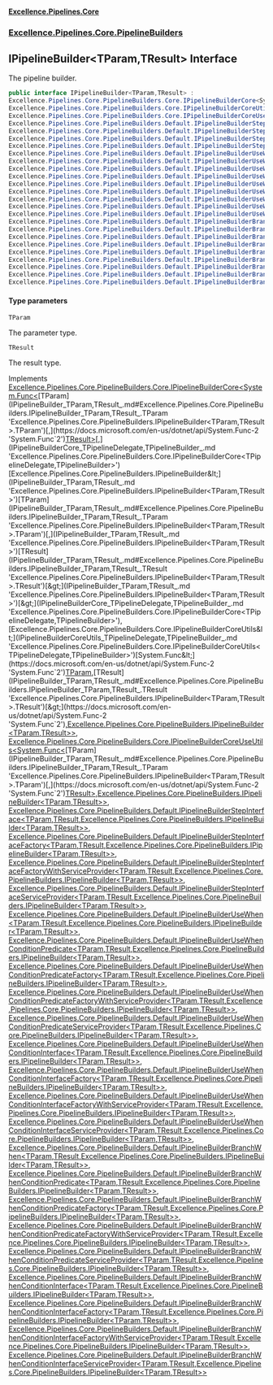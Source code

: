 #### [Excellence.Pipelines.Core](Excellence.Pipelines.md 'Excellence.Pipelines')
### [Excellence.Pipelines.Core.PipelineBuilders](Excellence.Pipelines.md#Excellence.Pipelines.Core.PipelineBuilders 'Excellence.Pipelines.Core.PipelineBuilders')

## IPipelineBuilder<TParam,TResult> Interface

The pipeline builder.

```csharp
public interface IPipelineBuilder<TParam,TResult> :
Excellence.Pipelines.Core.PipelineBuilders.Core.IPipelineBuilderCore<System.Func<TParam, TResult>, Excellence.Pipelines.Core.PipelineBuilders.IPipelineBuilder<TParam, TResult>>,
Excellence.Pipelines.Core.PipelineBuilders.Core.IPipelineBuilderCoreUtils<System.Func<TParam, TResult>, Excellence.Pipelines.Core.PipelineBuilders.IPipelineBuilder<TParam, TResult>>,
Excellence.Pipelines.Core.PipelineBuilders.Core.IPipelineBuilderCoreUseUtils<System.Func<TParam, TResult>, Excellence.Pipelines.Core.PipelineBuilders.IPipelineBuilder<TParam, TResult>>,
Excellence.Pipelines.Core.PipelineBuilders.Default.IPipelineBuilderStepInterface<TParam, TResult, Excellence.Pipelines.Core.PipelineBuilders.IPipelineBuilder<TParam, TResult>>,
Excellence.Pipelines.Core.PipelineBuilders.Default.IPipelineBuilderStepInterfaceFactory<TParam, TResult, Excellence.Pipelines.Core.PipelineBuilders.IPipelineBuilder<TParam, TResult>>,
Excellence.Pipelines.Core.PipelineBuilders.Default.IPipelineBuilderStepInterfaceFactoryWithServiceProvider<TParam, TResult, Excellence.Pipelines.Core.PipelineBuilders.IPipelineBuilder<TParam, TResult>>,
Excellence.Pipelines.Core.PipelineBuilders.Default.IPipelineBuilderStepInterfaceServiceProvider<TParam, TResult, Excellence.Pipelines.Core.PipelineBuilders.IPipelineBuilder<TParam, TResult>>,
Excellence.Pipelines.Core.PipelineBuilders.Default.IPipelineBuilderUseWhen<TParam, TResult, Excellence.Pipelines.Core.PipelineBuilders.IPipelineBuilder<TParam, TResult>>,
Excellence.Pipelines.Core.PipelineBuilders.Default.IPipelineBuilderUseWhenConditionPredicate<TParam, TResult, Excellence.Pipelines.Core.PipelineBuilders.IPipelineBuilder<TParam, TResult>>,
Excellence.Pipelines.Core.PipelineBuilders.Default.IPipelineBuilderUseWhenConditionPredicateFactory<TParam, TResult, Excellence.Pipelines.Core.PipelineBuilders.IPipelineBuilder<TParam, TResult>>,
Excellence.Pipelines.Core.PipelineBuilders.Default.IPipelineBuilderUseWhenConditionPredicateFactoryWithServiceProvider<TParam, TResult, Excellence.Pipelines.Core.PipelineBuilders.IPipelineBuilder<TParam, TResult>>,
Excellence.Pipelines.Core.PipelineBuilders.Default.IPipelineBuilderUseWhenConditionPredicateServiceProvider<TParam, TResult, Excellence.Pipelines.Core.PipelineBuilders.IPipelineBuilder<TParam, TResult>>,
Excellence.Pipelines.Core.PipelineBuilders.Default.IPipelineBuilderUseWhenConditionInterface<TParam, TResult, Excellence.Pipelines.Core.PipelineBuilders.IPipelineBuilder<TParam, TResult>>,
Excellence.Pipelines.Core.PipelineBuilders.Default.IPipelineBuilderUseWhenConditionInterfaceFactory<TParam, TResult, Excellence.Pipelines.Core.PipelineBuilders.IPipelineBuilder<TParam, TResult>>,
Excellence.Pipelines.Core.PipelineBuilders.Default.IPipelineBuilderUseWhenConditionInterfaceFactoryWithServiceProvider<TParam, TResult, Excellence.Pipelines.Core.PipelineBuilders.IPipelineBuilder<TParam, TResult>>,
Excellence.Pipelines.Core.PipelineBuilders.Default.IPipelineBuilderUseWhenConditionInterfaceServiceProvider<TParam, TResult, Excellence.Pipelines.Core.PipelineBuilders.IPipelineBuilder<TParam, TResult>>,
Excellence.Pipelines.Core.PipelineBuilders.Default.IPipelineBuilderBranchWhen<TParam, TResult, Excellence.Pipelines.Core.PipelineBuilders.IPipelineBuilder<TParam, TResult>>,
Excellence.Pipelines.Core.PipelineBuilders.Default.IPipelineBuilderBranchWhenConditionPredicate<TParam, TResult, Excellence.Pipelines.Core.PipelineBuilders.IPipelineBuilder<TParam, TResult>>,
Excellence.Pipelines.Core.PipelineBuilders.Default.IPipelineBuilderBranchWhenConditionPredicateFactory<TParam, TResult, Excellence.Pipelines.Core.PipelineBuilders.IPipelineBuilder<TParam, TResult>>,
Excellence.Pipelines.Core.PipelineBuilders.Default.IPipelineBuilderBranchWhenConditionPredicateFactoryWithServiceProvider<TParam, TResult, Excellence.Pipelines.Core.PipelineBuilders.IPipelineBuilder<TParam, TResult>>,
Excellence.Pipelines.Core.PipelineBuilders.Default.IPipelineBuilderBranchWhenConditionPredicateServiceProvider<TParam, TResult, Excellence.Pipelines.Core.PipelineBuilders.IPipelineBuilder<TParam, TResult>>,
Excellence.Pipelines.Core.PipelineBuilders.Default.IPipelineBuilderBranchWhenConditionInterface<TParam, TResult, Excellence.Pipelines.Core.PipelineBuilders.IPipelineBuilder<TParam, TResult>>,
Excellence.Pipelines.Core.PipelineBuilders.Default.IPipelineBuilderBranchWhenConditionInterfaceFactory<TParam, TResult, Excellence.Pipelines.Core.PipelineBuilders.IPipelineBuilder<TParam, TResult>>,
Excellence.Pipelines.Core.PipelineBuilders.Default.IPipelineBuilderBranchWhenConditionInterfaceFactoryWithServiceProvider<TParam, TResult, Excellence.Pipelines.Core.PipelineBuilders.IPipelineBuilder<TParam, TResult>>,
Excellence.Pipelines.Core.PipelineBuilders.Default.IPipelineBuilderBranchWhenConditionInterfaceServiceProvider<TParam, TResult, Excellence.Pipelines.Core.PipelineBuilders.IPipelineBuilder<TParam, TResult>>
```
#### Type parameters

<a name='Excellence.Pipelines.Core.PipelineBuilders.IPipelineBuilder_TParam,TResult_.TParam'></a>

`TParam`

The parameter type.

<a name='Excellence.Pipelines.Core.PipelineBuilders.IPipelineBuilder_TParam,TResult_.TResult'></a>

`TResult`

The result type.

Implements [Excellence.Pipelines.Core.PipelineBuilders.Core.IPipelineBuilderCore&lt;](IPipelineBuilderCore_TPipelineDelegate,TPipelineBuilder_.md 'Excellence.Pipelines.Core.PipelineBuilders.Core.IPipelineBuilderCore<TPipelineDelegate,TPipelineBuilder>')[System.Func&lt;](https://docs.microsoft.com/en-us/dotnet/api/System.Func-2 'System.Func`2')[TParam](IPipelineBuilder_TParam,TResult_.md#Excellence.Pipelines.Core.PipelineBuilders.IPipelineBuilder_TParam,TResult_.TParam 'Excellence.Pipelines.Core.PipelineBuilders.IPipelineBuilder<TParam,TResult>.TParam')[,](https://docs.microsoft.com/en-us/dotnet/api/System.Func-2 'System.Func`2')[TResult](IPipelineBuilder_TParam,TResult_.md#Excellence.Pipelines.Core.PipelineBuilders.IPipelineBuilder_TParam,TResult_.TResult 'Excellence.Pipelines.Core.PipelineBuilders.IPipelineBuilder<TParam,TResult>.TResult')[&gt;](https://docs.microsoft.com/en-us/dotnet/api/System.Func-2 'System.Func`2')[,](IPipelineBuilderCore_TPipelineDelegate,TPipelineBuilder_.md 'Excellence.Pipelines.Core.PipelineBuilders.Core.IPipelineBuilderCore<TPipelineDelegate,TPipelineBuilder>')[Excellence.Pipelines.Core.PipelineBuilders.IPipelineBuilder&lt;](IPipelineBuilder_TParam,TResult_.md 'Excellence.Pipelines.Core.PipelineBuilders.IPipelineBuilder<TParam,TResult>')[TParam](IPipelineBuilder_TParam,TResult_.md#Excellence.Pipelines.Core.PipelineBuilders.IPipelineBuilder_TParam,TResult_.TParam 'Excellence.Pipelines.Core.PipelineBuilders.IPipelineBuilder<TParam,TResult>.TParam')[,](IPipelineBuilder_TParam,TResult_.md 'Excellence.Pipelines.Core.PipelineBuilders.IPipelineBuilder<TParam,TResult>')[TResult](IPipelineBuilder_TParam,TResult_.md#Excellence.Pipelines.Core.PipelineBuilders.IPipelineBuilder_TParam,TResult_.TResult 'Excellence.Pipelines.Core.PipelineBuilders.IPipelineBuilder<TParam,TResult>.TResult')[&gt;](IPipelineBuilder_TParam,TResult_.md 'Excellence.Pipelines.Core.PipelineBuilders.IPipelineBuilder<TParam,TResult>')[&gt;](IPipelineBuilderCore_TPipelineDelegate,TPipelineBuilder_.md 'Excellence.Pipelines.Core.PipelineBuilders.Core.IPipelineBuilderCore<TPipelineDelegate,TPipelineBuilder>'), [Excellence.Pipelines.Core.PipelineBuilders.Core.IPipelineBuilderCoreUtils&lt;](IPipelineBuilderCoreUtils_TPipelineDelegate,TPipelineBuilder_.md 'Excellence.Pipelines.Core.PipelineBuilders.Core.IPipelineBuilderCoreUtils<TPipelineDelegate,TPipelineBuilder>')[System.Func&lt;](https://docs.microsoft.com/en-us/dotnet/api/System.Func-2 'System.Func`2')[TParam](IPipelineBuilder_TParam,TResult_.md#Excellence.Pipelines.Core.PipelineBuilders.IPipelineBuilder_TParam,TResult_.TParam 'Excellence.Pipelines.Core.PipelineBuilders.IPipelineBuilder<TParam,TResult>.TParam')[,](https://docs.microsoft.com/en-us/dotnet/api/System.Func-2 'System.Func`2')[TResult](IPipelineBuilder_TParam,TResult_.md#Excellence.Pipelines.Core.PipelineBuilders.IPipelineBuilder_TParam,TResult_.TResult 'Excellence.Pipelines.Core.PipelineBuilders.IPipelineBuilder<TParam,TResult>.TResult')[&gt;](https://docs.microsoft.com/en-us/dotnet/api/System.Func-2 'System.Func`2')[,](IPipelineBuilderCoreUtils_TPipelineDelegate,TPipelineBuilder_.md 'Excellence.Pipelines.Core.PipelineBuilders.Core.IPipelineBuilderCoreUtils<TPipelineDelegate,TPipelineBuilder>')[Excellence.Pipelines.Core.PipelineBuilders.IPipelineBuilder&lt;](IPipelineBuilder_TParam,TResult_.md 'Excellence.Pipelines.Core.PipelineBuilders.IPipelineBuilder<TParam,TResult>')[TParam](IPipelineBuilder_TParam,TResult_.md#Excellence.Pipelines.Core.PipelineBuilders.IPipelineBuilder_TParam,TResult_.TParam 'Excellence.Pipelines.Core.PipelineBuilders.IPipelineBuilder<TParam,TResult>.TParam')[,](IPipelineBuilder_TParam,TResult_.md 'Excellence.Pipelines.Core.PipelineBuilders.IPipelineBuilder<TParam,TResult>')[TResult](IPipelineBuilder_TParam,TResult_.md#Excellence.Pipelines.Core.PipelineBuilders.IPipelineBuilder_TParam,TResult_.TResult 'Excellence.Pipelines.Core.PipelineBuilders.IPipelineBuilder<TParam,TResult>.TResult')[&gt;](IPipelineBuilder_TParam,TResult_.md 'Excellence.Pipelines.Core.PipelineBuilders.IPipelineBuilder<TParam,TResult>')[&gt;](IPipelineBuilderCoreUtils_TPipelineDelegate,TPipelineBuilder_.md 'Excellence.Pipelines.Core.PipelineBuilders.Core.IPipelineBuilderCoreUtils<TPipelineDelegate,TPipelineBuilder>'), [Excellence.Pipelines.Core.PipelineBuilders.Core.IPipelineBuilderCoreUseUtils&lt;](IPipelineBuilderCoreUseUtils_TPipelineDelegate,TPipelineBuilder_.md 'Excellence.Pipelines.Core.PipelineBuilders.Core.IPipelineBuilderCoreUseUtils<TPipelineDelegate,TPipelineBuilder>')[System.Func&lt;](https://docs.microsoft.com/en-us/dotnet/api/System.Func-2 'System.Func`2')[TParam](IPipelineBuilder_TParam,TResult_.md#Excellence.Pipelines.Core.PipelineBuilders.IPipelineBuilder_TParam,TResult_.TParam 'Excellence.Pipelines.Core.PipelineBuilders.IPipelineBuilder<TParam,TResult>.TParam')[,](https://docs.microsoft.com/en-us/dotnet/api/System.Func-2 'System.Func`2')[TResult](IPipelineBuilder_TParam,TResult_.md#Excellence.Pipelines.Core.PipelineBuilders.IPipelineBuilder_TParam,TResult_.TResult 'Excellence.Pipelines.Core.PipelineBuilders.IPipelineBuilder<TParam,TResult>.TResult')[&gt;](https://docs.microsoft.com/en-us/dotnet/api/System.Func-2 'System.Func`2')[,](IPipelineBuilderCoreUseUtils_TPipelineDelegate,TPipelineBuilder_.md 'Excellence.Pipelines.Core.PipelineBuilders.Core.IPipelineBuilderCoreUseUtils<TPipelineDelegate,TPipelineBuilder>')[Excellence.Pipelines.Core.PipelineBuilders.IPipelineBuilder&lt;](IPipelineBuilder_TParam,TResult_.md 'Excellence.Pipelines.Core.PipelineBuilders.IPipelineBuilder<TParam,TResult>')[TParam](IPipelineBuilder_TParam,TResult_.md#Excellence.Pipelines.Core.PipelineBuilders.IPipelineBuilder_TParam,TResult_.TParam 'Excellence.Pipelines.Core.PipelineBuilders.IPipelineBuilder<TParam,TResult>.TParam')[,](IPipelineBuilder_TParam,TResult_.md 'Excellence.Pipelines.Core.PipelineBuilders.IPipelineBuilder<TParam,TResult>')[TResult](IPipelineBuilder_TParam,TResult_.md#Excellence.Pipelines.Core.PipelineBuilders.IPipelineBuilder_TParam,TResult_.TResult 'Excellence.Pipelines.Core.PipelineBuilders.IPipelineBuilder<TParam,TResult>.TResult')[&gt;](IPipelineBuilder_TParam,TResult_.md 'Excellence.Pipelines.Core.PipelineBuilders.IPipelineBuilder<TParam,TResult>')[&gt;](IPipelineBuilderCoreUseUtils_TPipelineDelegate,TPipelineBuilder_.md 'Excellence.Pipelines.Core.PipelineBuilders.Core.IPipelineBuilderCoreUseUtils<TPipelineDelegate,TPipelineBuilder>'), [Excellence.Pipelines.Core.PipelineBuilders.Default.IPipelineBuilderStepInterface&lt;](IPipelineBuilderStepInterface_TParam,TResult,TPipelineBuilder_.md 'Excellence.Pipelines.Core.PipelineBuilders.Default.IPipelineBuilderStepInterface<TParam,TResult,TPipelineBuilder>')[TParam](IPipelineBuilder_TParam,TResult_.md#Excellence.Pipelines.Core.PipelineBuilders.IPipelineBuilder_TParam,TResult_.TParam 'Excellence.Pipelines.Core.PipelineBuilders.IPipelineBuilder<TParam,TResult>.TParam')[,](IPipelineBuilderStepInterface_TParam,TResult,TPipelineBuilder_.md 'Excellence.Pipelines.Core.PipelineBuilders.Default.IPipelineBuilderStepInterface<TParam,TResult,TPipelineBuilder>')[TResult](IPipelineBuilder_TParam,TResult_.md#Excellence.Pipelines.Core.PipelineBuilders.IPipelineBuilder_TParam,TResult_.TResult 'Excellence.Pipelines.Core.PipelineBuilders.IPipelineBuilder<TParam,TResult>.TResult')[,](IPipelineBuilderStepInterface_TParam,TResult,TPipelineBuilder_.md 'Excellence.Pipelines.Core.PipelineBuilders.Default.IPipelineBuilderStepInterface<TParam,TResult,TPipelineBuilder>')[Excellence.Pipelines.Core.PipelineBuilders.IPipelineBuilder&lt;](IPipelineBuilder_TParam,TResult_.md 'Excellence.Pipelines.Core.PipelineBuilders.IPipelineBuilder<TParam,TResult>')[TParam](IPipelineBuilder_TParam,TResult_.md#Excellence.Pipelines.Core.PipelineBuilders.IPipelineBuilder_TParam,TResult_.TParam 'Excellence.Pipelines.Core.PipelineBuilders.IPipelineBuilder<TParam,TResult>.TParam')[,](IPipelineBuilder_TParam,TResult_.md 'Excellence.Pipelines.Core.PipelineBuilders.IPipelineBuilder<TParam,TResult>')[TResult](IPipelineBuilder_TParam,TResult_.md#Excellence.Pipelines.Core.PipelineBuilders.IPipelineBuilder_TParam,TResult_.TResult 'Excellence.Pipelines.Core.PipelineBuilders.IPipelineBuilder<TParam,TResult>.TResult')[&gt;](IPipelineBuilder_TParam,TResult_.md 'Excellence.Pipelines.Core.PipelineBuilders.IPipelineBuilder<TParam,TResult>')[&gt;](IPipelineBuilderStepInterface_TParam,TResult,TPipelineBuilder_.md 'Excellence.Pipelines.Core.PipelineBuilders.Default.IPipelineBuilderStepInterface<TParam,TResult,TPipelineBuilder>'), [Excellence.Pipelines.Core.PipelineBuilders.Default.IPipelineBuilderStepInterfaceFactory&lt;](IPipelineBuilderStepInterfaceFactory_TParam,TResult,TPipelineBuilder_.md 'Excellence.Pipelines.Core.PipelineBuilders.Default.IPipelineBuilderStepInterfaceFactory<TParam,TResult,TPipelineBuilder>')[TParam](IPipelineBuilder_TParam,TResult_.md#Excellence.Pipelines.Core.PipelineBuilders.IPipelineBuilder_TParam,TResult_.TParam 'Excellence.Pipelines.Core.PipelineBuilders.IPipelineBuilder<TParam,TResult>.TParam')[,](IPipelineBuilderStepInterfaceFactory_TParam,TResult,TPipelineBuilder_.md 'Excellence.Pipelines.Core.PipelineBuilders.Default.IPipelineBuilderStepInterfaceFactory<TParam,TResult,TPipelineBuilder>')[TResult](IPipelineBuilder_TParam,TResult_.md#Excellence.Pipelines.Core.PipelineBuilders.IPipelineBuilder_TParam,TResult_.TResult 'Excellence.Pipelines.Core.PipelineBuilders.IPipelineBuilder<TParam,TResult>.TResult')[,](IPipelineBuilderStepInterfaceFactory_TParam,TResult,TPipelineBuilder_.md 'Excellence.Pipelines.Core.PipelineBuilders.Default.IPipelineBuilderStepInterfaceFactory<TParam,TResult,TPipelineBuilder>')[Excellence.Pipelines.Core.PipelineBuilders.IPipelineBuilder&lt;](IPipelineBuilder_TParam,TResult_.md 'Excellence.Pipelines.Core.PipelineBuilders.IPipelineBuilder<TParam,TResult>')[TParam](IPipelineBuilder_TParam,TResult_.md#Excellence.Pipelines.Core.PipelineBuilders.IPipelineBuilder_TParam,TResult_.TParam 'Excellence.Pipelines.Core.PipelineBuilders.IPipelineBuilder<TParam,TResult>.TParam')[,](IPipelineBuilder_TParam,TResult_.md 'Excellence.Pipelines.Core.PipelineBuilders.IPipelineBuilder<TParam,TResult>')[TResult](IPipelineBuilder_TParam,TResult_.md#Excellence.Pipelines.Core.PipelineBuilders.IPipelineBuilder_TParam,TResult_.TResult 'Excellence.Pipelines.Core.PipelineBuilders.IPipelineBuilder<TParam,TResult>.TResult')[&gt;](IPipelineBuilder_TParam,TResult_.md 'Excellence.Pipelines.Core.PipelineBuilders.IPipelineBuilder<TParam,TResult>')[&gt;](IPipelineBuilderStepInterfaceFactory_TParam,TResult,TPipelineBuilder_.md 'Excellence.Pipelines.Core.PipelineBuilders.Default.IPipelineBuilderStepInterfaceFactory<TParam,TResult,TPipelineBuilder>'), [Excellence.Pipelines.Core.PipelineBuilders.Default.IPipelineBuilderStepInterfaceFactoryWithServiceProvider&lt;](IPipelineBuilderStepInterfaceFactoryWithServiceProvider_TParam,TResult,TPipelineBuilder_.md 'Excellence.Pipelines.Core.PipelineBuilders.Default.IPipelineBuilderStepInterfaceFactoryWithServiceProvider<TParam,TResult,TPipelineBuilder>')[TParam](IPipelineBuilder_TParam,TResult_.md#Excellence.Pipelines.Core.PipelineBuilders.IPipelineBuilder_TParam,TResult_.TParam 'Excellence.Pipelines.Core.PipelineBuilders.IPipelineBuilder<TParam,TResult>.TParam')[,](IPipelineBuilderStepInterfaceFactoryWithServiceProvider_TParam,TResult,TPipelineBuilder_.md 'Excellence.Pipelines.Core.PipelineBuilders.Default.IPipelineBuilderStepInterfaceFactoryWithServiceProvider<TParam,TResult,TPipelineBuilder>')[TResult](IPipelineBuilder_TParam,TResult_.md#Excellence.Pipelines.Core.PipelineBuilders.IPipelineBuilder_TParam,TResult_.TResult 'Excellence.Pipelines.Core.PipelineBuilders.IPipelineBuilder<TParam,TResult>.TResult')[,](IPipelineBuilderStepInterfaceFactoryWithServiceProvider_TParam,TResult,TPipelineBuilder_.md 'Excellence.Pipelines.Core.PipelineBuilders.Default.IPipelineBuilderStepInterfaceFactoryWithServiceProvider<TParam,TResult,TPipelineBuilder>')[Excellence.Pipelines.Core.PipelineBuilders.IPipelineBuilder&lt;](IPipelineBuilder_TParam,TResult_.md 'Excellence.Pipelines.Core.PipelineBuilders.IPipelineBuilder<TParam,TResult>')[TParam](IPipelineBuilder_TParam,TResult_.md#Excellence.Pipelines.Core.PipelineBuilders.IPipelineBuilder_TParam,TResult_.TParam 'Excellence.Pipelines.Core.PipelineBuilders.IPipelineBuilder<TParam,TResult>.TParam')[,](IPipelineBuilder_TParam,TResult_.md 'Excellence.Pipelines.Core.PipelineBuilders.IPipelineBuilder<TParam,TResult>')[TResult](IPipelineBuilder_TParam,TResult_.md#Excellence.Pipelines.Core.PipelineBuilders.IPipelineBuilder_TParam,TResult_.TResult 'Excellence.Pipelines.Core.PipelineBuilders.IPipelineBuilder<TParam,TResult>.TResult')[&gt;](IPipelineBuilder_TParam,TResult_.md 'Excellence.Pipelines.Core.PipelineBuilders.IPipelineBuilder<TParam,TResult>')[&gt;](IPipelineBuilderStepInterfaceFactoryWithServiceProvider_TParam,TResult,TPipelineBuilder_.md 'Excellence.Pipelines.Core.PipelineBuilders.Default.IPipelineBuilderStepInterfaceFactoryWithServiceProvider<TParam,TResult,TPipelineBuilder>'), [Excellence.Pipelines.Core.PipelineBuilders.Default.IPipelineBuilderStepInterfaceServiceProvider&lt;](IPipelineBuilderStepInterfaceServiceProvider_TParam,TResult,TPipelineBuilder_.md 'Excellence.Pipelines.Core.PipelineBuilders.Default.IPipelineBuilderStepInterfaceServiceProvider<TParam,TResult,TPipelineBuilder>')[TParam](IPipelineBuilder_TParam,TResult_.md#Excellence.Pipelines.Core.PipelineBuilders.IPipelineBuilder_TParam,TResult_.TParam 'Excellence.Pipelines.Core.PipelineBuilders.IPipelineBuilder<TParam,TResult>.TParam')[,](IPipelineBuilderStepInterfaceServiceProvider_TParam,TResult,TPipelineBuilder_.md 'Excellence.Pipelines.Core.PipelineBuilders.Default.IPipelineBuilderStepInterfaceServiceProvider<TParam,TResult,TPipelineBuilder>')[TResult](IPipelineBuilder_TParam,TResult_.md#Excellence.Pipelines.Core.PipelineBuilders.IPipelineBuilder_TParam,TResult_.TResult 'Excellence.Pipelines.Core.PipelineBuilders.IPipelineBuilder<TParam,TResult>.TResult')[,](IPipelineBuilderStepInterfaceServiceProvider_TParam,TResult,TPipelineBuilder_.md 'Excellence.Pipelines.Core.PipelineBuilders.Default.IPipelineBuilderStepInterfaceServiceProvider<TParam,TResult,TPipelineBuilder>')[Excellence.Pipelines.Core.PipelineBuilders.IPipelineBuilder&lt;](IPipelineBuilder_TParam,TResult_.md 'Excellence.Pipelines.Core.PipelineBuilders.IPipelineBuilder<TParam,TResult>')[TParam](IPipelineBuilder_TParam,TResult_.md#Excellence.Pipelines.Core.PipelineBuilders.IPipelineBuilder_TParam,TResult_.TParam 'Excellence.Pipelines.Core.PipelineBuilders.IPipelineBuilder<TParam,TResult>.TParam')[,](IPipelineBuilder_TParam,TResult_.md 'Excellence.Pipelines.Core.PipelineBuilders.IPipelineBuilder<TParam,TResult>')[TResult](IPipelineBuilder_TParam,TResult_.md#Excellence.Pipelines.Core.PipelineBuilders.IPipelineBuilder_TParam,TResult_.TResult 'Excellence.Pipelines.Core.PipelineBuilders.IPipelineBuilder<TParam,TResult>.TResult')[&gt;](IPipelineBuilder_TParam,TResult_.md 'Excellence.Pipelines.Core.PipelineBuilders.IPipelineBuilder<TParam,TResult>')[&gt;](IPipelineBuilderStepInterfaceServiceProvider_TParam,TResult,TPipelineBuilder_.md 'Excellence.Pipelines.Core.PipelineBuilders.Default.IPipelineBuilderStepInterfaceServiceProvider<TParam,TResult,TPipelineBuilder>'), [Excellence.Pipelines.Core.PipelineBuilders.Default.IPipelineBuilderUseWhen&lt;](IPipelineBuilderUseWhen_TParam,TResult,TPipelineBuilder_.md 'Excellence.Pipelines.Core.PipelineBuilders.Default.IPipelineBuilderUseWhen<TParam,TResult,TPipelineBuilder>')[TParam](IPipelineBuilder_TParam,TResult_.md#Excellence.Pipelines.Core.PipelineBuilders.IPipelineBuilder_TParam,TResult_.TParam 'Excellence.Pipelines.Core.PipelineBuilders.IPipelineBuilder<TParam,TResult>.TParam')[,](IPipelineBuilderUseWhen_TParam,TResult,TPipelineBuilder_.md 'Excellence.Pipelines.Core.PipelineBuilders.Default.IPipelineBuilderUseWhen<TParam,TResult,TPipelineBuilder>')[TResult](IPipelineBuilder_TParam,TResult_.md#Excellence.Pipelines.Core.PipelineBuilders.IPipelineBuilder_TParam,TResult_.TResult 'Excellence.Pipelines.Core.PipelineBuilders.IPipelineBuilder<TParam,TResult>.TResult')[,](IPipelineBuilderUseWhen_TParam,TResult,TPipelineBuilder_.md 'Excellence.Pipelines.Core.PipelineBuilders.Default.IPipelineBuilderUseWhen<TParam,TResult,TPipelineBuilder>')[Excellence.Pipelines.Core.PipelineBuilders.IPipelineBuilder&lt;](IPipelineBuilder_TParam,TResult_.md 'Excellence.Pipelines.Core.PipelineBuilders.IPipelineBuilder<TParam,TResult>')[TParam](IPipelineBuilder_TParam,TResult_.md#Excellence.Pipelines.Core.PipelineBuilders.IPipelineBuilder_TParam,TResult_.TParam 'Excellence.Pipelines.Core.PipelineBuilders.IPipelineBuilder<TParam,TResult>.TParam')[,](IPipelineBuilder_TParam,TResult_.md 'Excellence.Pipelines.Core.PipelineBuilders.IPipelineBuilder<TParam,TResult>')[TResult](IPipelineBuilder_TParam,TResult_.md#Excellence.Pipelines.Core.PipelineBuilders.IPipelineBuilder_TParam,TResult_.TResult 'Excellence.Pipelines.Core.PipelineBuilders.IPipelineBuilder<TParam,TResult>.TResult')[&gt;](IPipelineBuilder_TParam,TResult_.md 'Excellence.Pipelines.Core.PipelineBuilders.IPipelineBuilder<TParam,TResult>')[&gt;](IPipelineBuilderUseWhen_TParam,TResult,TPipelineBuilder_.md 'Excellence.Pipelines.Core.PipelineBuilders.Default.IPipelineBuilderUseWhen<TParam,TResult,TPipelineBuilder>'), [Excellence.Pipelines.Core.PipelineBuilders.Default.IPipelineBuilderUseWhenConditionPredicate&lt;](IPipelineBuilderUseWhenConditionPredicate_TParam,TResult,TPipelineBuilder_.md 'Excellence.Pipelines.Core.PipelineBuilders.Default.IPipelineBuilderUseWhenConditionPredicate<TParam,TResult,TPipelineBuilder>')[TParam](IPipelineBuilder_TParam,TResult_.md#Excellence.Pipelines.Core.PipelineBuilders.IPipelineBuilder_TParam,TResult_.TParam 'Excellence.Pipelines.Core.PipelineBuilders.IPipelineBuilder<TParam,TResult>.TParam')[,](IPipelineBuilderUseWhenConditionPredicate_TParam,TResult,TPipelineBuilder_.md 'Excellence.Pipelines.Core.PipelineBuilders.Default.IPipelineBuilderUseWhenConditionPredicate<TParam,TResult,TPipelineBuilder>')[TResult](IPipelineBuilder_TParam,TResult_.md#Excellence.Pipelines.Core.PipelineBuilders.IPipelineBuilder_TParam,TResult_.TResult 'Excellence.Pipelines.Core.PipelineBuilders.IPipelineBuilder<TParam,TResult>.TResult')[,](IPipelineBuilderUseWhenConditionPredicate_TParam,TResult,TPipelineBuilder_.md 'Excellence.Pipelines.Core.PipelineBuilders.Default.IPipelineBuilderUseWhenConditionPredicate<TParam,TResult,TPipelineBuilder>')[Excellence.Pipelines.Core.PipelineBuilders.IPipelineBuilder&lt;](IPipelineBuilder_TParam,TResult_.md 'Excellence.Pipelines.Core.PipelineBuilders.IPipelineBuilder<TParam,TResult>')[TParam](IPipelineBuilder_TParam,TResult_.md#Excellence.Pipelines.Core.PipelineBuilders.IPipelineBuilder_TParam,TResult_.TParam 'Excellence.Pipelines.Core.PipelineBuilders.IPipelineBuilder<TParam,TResult>.TParam')[,](IPipelineBuilder_TParam,TResult_.md 'Excellence.Pipelines.Core.PipelineBuilders.IPipelineBuilder<TParam,TResult>')[TResult](IPipelineBuilder_TParam,TResult_.md#Excellence.Pipelines.Core.PipelineBuilders.IPipelineBuilder_TParam,TResult_.TResult 'Excellence.Pipelines.Core.PipelineBuilders.IPipelineBuilder<TParam,TResult>.TResult')[&gt;](IPipelineBuilder_TParam,TResult_.md 'Excellence.Pipelines.Core.PipelineBuilders.IPipelineBuilder<TParam,TResult>')[&gt;](IPipelineBuilderUseWhenConditionPredicate_TParam,TResult,TPipelineBuilder_.md 'Excellence.Pipelines.Core.PipelineBuilders.Default.IPipelineBuilderUseWhenConditionPredicate<TParam,TResult,TPipelineBuilder>'), [Excellence.Pipelines.Core.PipelineBuilders.Default.IPipelineBuilderUseWhenConditionPredicateFactory&lt;](IPipelineBuilderUseWhenConditionPredicateFactory_TParam,TResult,TPipelineBuilder_.md 'Excellence.Pipelines.Core.PipelineBuilders.Default.IPipelineBuilderUseWhenConditionPredicateFactory<TParam,TResult,TPipelineBuilder>')[TParam](IPipelineBuilder_TParam,TResult_.md#Excellence.Pipelines.Core.PipelineBuilders.IPipelineBuilder_TParam,TResult_.TParam 'Excellence.Pipelines.Core.PipelineBuilders.IPipelineBuilder<TParam,TResult>.TParam')[,](IPipelineBuilderUseWhenConditionPredicateFactory_TParam,TResult,TPipelineBuilder_.md 'Excellence.Pipelines.Core.PipelineBuilders.Default.IPipelineBuilderUseWhenConditionPredicateFactory<TParam,TResult,TPipelineBuilder>')[TResult](IPipelineBuilder_TParam,TResult_.md#Excellence.Pipelines.Core.PipelineBuilders.IPipelineBuilder_TParam,TResult_.TResult 'Excellence.Pipelines.Core.PipelineBuilders.IPipelineBuilder<TParam,TResult>.TResult')[,](IPipelineBuilderUseWhenConditionPredicateFactory_TParam,TResult,TPipelineBuilder_.md 'Excellence.Pipelines.Core.PipelineBuilders.Default.IPipelineBuilderUseWhenConditionPredicateFactory<TParam,TResult,TPipelineBuilder>')[Excellence.Pipelines.Core.PipelineBuilders.IPipelineBuilder&lt;](IPipelineBuilder_TParam,TResult_.md 'Excellence.Pipelines.Core.PipelineBuilders.IPipelineBuilder<TParam,TResult>')[TParam](IPipelineBuilder_TParam,TResult_.md#Excellence.Pipelines.Core.PipelineBuilders.IPipelineBuilder_TParam,TResult_.TParam 'Excellence.Pipelines.Core.PipelineBuilders.IPipelineBuilder<TParam,TResult>.TParam')[,](IPipelineBuilder_TParam,TResult_.md 'Excellence.Pipelines.Core.PipelineBuilders.IPipelineBuilder<TParam,TResult>')[TResult](IPipelineBuilder_TParam,TResult_.md#Excellence.Pipelines.Core.PipelineBuilders.IPipelineBuilder_TParam,TResult_.TResult 'Excellence.Pipelines.Core.PipelineBuilders.IPipelineBuilder<TParam,TResult>.TResult')[&gt;](IPipelineBuilder_TParam,TResult_.md 'Excellence.Pipelines.Core.PipelineBuilders.IPipelineBuilder<TParam,TResult>')[&gt;](IPipelineBuilderUseWhenConditionPredicateFactory_TParam,TResult,TPipelineBuilder_.md 'Excellence.Pipelines.Core.PipelineBuilders.Default.IPipelineBuilderUseWhenConditionPredicateFactory<TParam,TResult,TPipelineBuilder>'), [Excellence.Pipelines.Core.PipelineBuilders.Default.IPipelineBuilderUseWhenConditionPredicateFactoryWithServiceProvider&lt;](IPipelineBuilderUseWhenConditionPredicateFactoryWithServiceProvider_TParam,TResult,TPipelineBuilder_.md 'Excellence.Pipelines.Core.PipelineBuilders.Default.IPipelineBuilderUseWhenConditionPredicateFactoryWithServiceProvider<TParam,TResult,TPipelineBuilder>')[TParam](IPipelineBuilder_TParam,TResult_.md#Excellence.Pipelines.Core.PipelineBuilders.IPipelineBuilder_TParam,TResult_.TParam 'Excellence.Pipelines.Core.PipelineBuilders.IPipelineBuilder<TParam,TResult>.TParam')[,](IPipelineBuilderUseWhenConditionPredicateFactoryWithServiceProvider_TParam,TResult,TPipelineBuilder_.md 'Excellence.Pipelines.Core.PipelineBuilders.Default.IPipelineBuilderUseWhenConditionPredicateFactoryWithServiceProvider<TParam,TResult,TPipelineBuilder>')[TResult](IPipelineBuilder_TParam,TResult_.md#Excellence.Pipelines.Core.PipelineBuilders.IPipelineBuilder_TParam,TResult_.TResult 'Excellence.Pipelines.Core.PipelineBuilders.IPipelineBuilder<TParam,TResult>.TResult')[,](IPipelineBuilderUseWhenConditionPredicateFactoryWithServiceProvider_TParam,TResult,TPipelineBuilder_.md 'Excellence.Pipelines.Core.PipelineBuilders.Default.IPipelineBuilderUseWhenConditionPredicateFactoryWithServiceProvider<TParam,TResult,TPipelineBuilder>')[Excellence.Pipelines.Core.PipelineBuilders.IPipelineBuilder&lt;](IPipelineBuilder_TParam,TResult_.md 'Excellence.Pipelines.Core.PipelineBuilders.IPipelineBuilder<TParam,TResult>')[TParam](IPipelineBuilder_TParam,TResult_.md#Excellence.Pipelines.Core.PipelineBuilders.IPipelineBuilder_TParam,TResult_.TParam 'Excellence.Pipelines.Core.PipelineBuilders.IPipelineBuilder<TParam,TResult>.TParam')[,](IPipelineBuilder_TParam,TResult_.md 'Excellence.Pipelines.Core.PipelineBuilders.IPipelineBuilder<TParam,TResult>')[TResult](IPipelineBuilder_TParam,TResult_.md#Excellence.Pipelines.Core.PipelineBuilders.IPipelineBuilder_TParam,TResult_.TResult 'Excellence.Pipelines.Core.PipelineBuilders.IPipelineBuilder<TParam,TResult>.TResult')[&gt;](IPipelineBuilder_TParam,TResult_.md 'Excellence.Pipelines.Core.PipelineBuilders.IPipelineBuilder<TParam,TResult>')[&gt;](IPipelineBuilderUseWhenConditionPredicateFactoryWithServiceProvider_TParam,TResult,TPipelineBuilder_.md 'Excellence.Pipelines.Core.PipelineBuilders.Default.IPipelineBuilderUseWhenConditionPredicateFactoryWithServiceProvider<TParam,TResult,TPipelineBuilder>'), [Excellence.Pipelines.Core.PipelineBuilders.Default.IPipelineBuilderUseWhenConditionPredicateServiceProvider&lt;](IPipelineBuilderUseWhenConditionPredicateServiceProvider_TParam,TResult,TPipelineBuilder_.md 'Excellence.Pipelines.Core.PipelineBuilders.Default.IPipelineBuilderUseWhenConditionPredicateServiceProvider<TParam,TResult,TPipelineBuilder>')[TParam](IPipelineBuilder_TParam,TResult_.md#Excellence.Pipelines.Core.PipelineBuilders.IPipelineBuilder_TParam,TResult_.TParam 'Excellence.Pipelines.Core.PipelineBuilders.IPipelineBuilder<TParam,TResult>.TParam')[,](IPipelineBuilderUseWhenConditionPredicateServiceProvider_TParam,TResult,TPipelineBuilder_.md 'Excellence.Pipelines.Core.PipelineBuilders.Default.IPipelineBuilderUseWhenConditionPredicateServiceProvider<TParam,TResult,TPipelineBuilder>')[TResult](IPipelineBuilder_TParam,TResult_.md#Excellence.Pipelines.Core.PipelineBuilders.IPipelineBuilder_TParam,TResult_.TResult 'Excellence.Pipelines.Core.PipelineBuilders.IPipelineBuilder<TParam,TResult>.TResult')[,](IPipelineBuilderUseWhenConditionPredicateServiceProvider_TParam,TResult,TPipelineBuilder_.md 'Excellence.Pipelines.Core.PipelineBuilders.Default.IPipelineBuilderUseWhenConditionPredicateServiceProvider<TParam,TResult,TPipelineBuilder>')[Excellence.Pipelines.Core.PipelineBuilders.IPipelineBuilder&lt;](IPipelineBuilder_TParam,TResult_.md 'Excellence.Pipelines.Core.PipelineBuilders.IPipelineBuilder<TParam,TResult>')[TParam](IPipelineBuilder_TParam,TResult_.md#Excellence.Pipelines.Core.PipelineBuilders.IPipelineBuilder_TParam,TResult_.TParam 'Excellence.Pipelines.Core.PipelineBuilders.IPipelineBuilder<TParam,TResult>.TParam')[,](IPipelineBuilder_TParam,TResult_.md 'Excellence.Pipelines.Core.PipelineBuilders.IPipelineBuilder<TParam,TResult>')[TResult](IPipelineBuilder_TParam,TResult_.md#Excellence.Pipelines.Core.PipelineBuilders.IPipelineBuilder_TParam,TResult_.TResult 'Excellence.Pipelines.Core.PipelineBuilders.IPipelineBuilder<TParam,TResult>.TResult')[&gt;](IPipelineBuilder_TParam,TResult_.md 'Excellence.Pipelines.Core.PipelineBuilders.IPipelineBuilder<TParam,TResult>')[&gt;](IPipelineBuilderUseWhenConditionPredicateServiceProvider_TParam,TResult,TPipelineBuilder_.md 'Excellence.Pipelines.Core.PipelineBuilders.Default.IPipelineBuilderUseWhenConditionPredicateServiceProvider<TParam,TResult,TPipelineBuilder>'), [Excellence.Pipelines.Core.PipelineBuilders.Default.IPipelineBuilderUseWhenConditionInterface&lt;](IPipelineBuilderUseWhenConditionInterface_TParam,TResult,TPipelineBuilder_.md 'Excellence.Pipelines.Core.PipelineBuilders.Default.IPipelineBuilderUseWhenConditionInterface<TParam,TResult,TPipelineBuilder>')[TParam](IPipelineBuilder_TParam,TResult_.md#Excellence.Pipelines.Core.PipelineBuilders.IPipelineBuilder_TParam,TResult_.TParam 'Excellence.Pipelines.Core.PipelineBuilders.IPipelineBuilder<TParam,TResult>.TParam')[,](IPipelineBuilderUseWhenConditionInterface_TParam,TResult,TPipelineBuilder_.md 'Excellence.Pipelines.Core.PipelineBuilders.Default.IPipelineBuilderUseWhenConditionInterface<TParam,TResult,TPipelineBuilder>')[TResult](IPipelineBuilder_TParam,TResult_.md#Excellence.Pipelines.Core.PipelineBuilders.IPipelineBuilder_TParam,TResult_.TResult 'Excellence.Pipelines.Core.PipelineBuilders.IPipelineBuilder<TParam,TResult>.TResult')[,](IPipelineBuilderUseWhenConditionInterface_TParam,TResult,TPipelineBuilder_.md 'Excellence.Pipelines.Core.PipelineBuilders.Default.IPipelineBuilderUseWhenConditionInterface<TParam,TResult,TPipelineBuilder>')[Excellence.Pipelines.Core.PipelineBuilders.IPipelineBuilder&lt;](IPipelineBuilder_TParam,TResult_.md 'Excellence.Pipelines.Core.PipelineBuilders.IPipelineBuilder<TParam,TResult>')[TParam](IPipelineBuilder_TParam,TResult_.md#Excellence.Pipelines.Core.PipelineBuilders.IPipelineBuilder_TParam,TResult_.TParam 'Excellence.Pipelines.Core.PipelineBuilders.IPipelineBuilder<TParam,TResult>.TParam')[,](IPipelineBuilder_TParam,TResult_.md 'Excellence.Pipelines.Core.PipelineBuilders.IPipelineBuilder<TParam,TResult>')[TResult](IPipelineBuilder_TParam,TResult_.md#Excellence.Pipelines.Core.PipelineBuilders.IPipelineBuilder_TParam,TResult_.TResult 'Excellence.Pipelines.Core.PipelineBuilders.IPipelineBuilder<TParam,TResult>.TResult')[&gt;](IPipelineBuilder_TParam,TResult_.md 'Excellence.Pipelines.Core.PipelineBuilders.IPipelineBuilder<TParam,TResult>')[&gt;](IPipelineBuilderUseWhenConditionInterface_TParam,TResult,TPipelineBuilder_.md 'Excellence.Pipelines.Core.PipelineBuilders.Default.IPipelineBuilderUseWhenConditionInterface<TParam,TResult,TPipelineBuilder>'), [Excellence.Pipelines.Core.PipelineBuilders.Default.IPipelineBuilderUseWhenConditionInterfaceFactory&lt;](IPipelineBuilderUseWhenConditionInterfaceFactory_TParam,TResult,TPipelineBuilder_.md 'Excellence.Pipelines.Core.PipelineBuilders.Default.IPipelineBuilderUseWhenConditionInterfaceFactory<TParam,TResult,TPipelineBuilder>')[TParam](IPipelineBuilder_TParam,TResult_.md#Excellence.Pipelines.Core.PipelineBuilders.IPipelineBuilder_TParam,TResult_.TParam 'Excellence.Pipelines.Core.PipelineBuilders.IPipelineBuilder<TParam,TResult>.TParam')[,](IPipelineBuilderUseWhenConditionInterfaceFactory_TParam,TResult,TPipelineBuilder_.md 'Excellence.Pipelines.Core.PipelineBuilders.Default.IPipelineBuilderUseWhenConditionInterfaceFactory<TParam,TResult,TPipelineBuilder>')[TResult](IPipelineBuilder_TParam,TResult_.md#Excellence.Pipelines.Core.PipelineBuilders.IPipelineBuilder_TParam,TResult_.TResult 'Excellence.Pipelines.Core.PipelineBuilders.IPipelineBuilder<TParam,TResult>.TResult')[,](IPipelineBuilderUseWhenConditionInterfaceFactory_TParam,TResult,TPipelineBuilder_.md 'Excellence.Pipelines.Core.PipelineBuilders.Default.IPipelineBuilderUseWhenConditionInterfaceFactory<TParam,TResult,TPipelineBuilder>')[Excellence.Pipelines.Core.PipelineBuilders.IPipelineBuilder&lt;](IPipelineBuilder_TParam,TResult_.md 'Excellence.Pipelines.Core.PipelineBuilders.IPipelineBuilder<TParam,TResult>')[TParam](IPipelineBuilder_TParam,TResult_.md#Excellence.Pipelines.Core.PipelineBuilders.IPipelineBuilder_TParam,TResult_.TParam 'Excellence.Pipelines.Core.PipelineBuilders.IPipelineBuilder<TParam,TResult>.TParam')[,](IPipelineBuilder_TParam,TResult_.md 'Excellence.Pipelines.Core.PipelineBuilders.IPipelineBuilder<TParam,TResult>')[TResult](IPipelineBuilder_TParam,TResult_.md#Excellence.Pipelines.Core.PipelineBuilders.IPipelineBuilder_TParam,TResult_.TResult 'Excellence.Pipelines.Core.PipelineBuilders.IPipelineBuilder<TParam,TResult>.TResult')[&gt;](IPipelineBuilder_TParam,TResult_.md 'Excellence.Pipelines.Core.PipelineBuilders.IPipelineBuilder<TParam,TResult>')[&gt;](IPipelineBuilderUseWhenConditionInterfaceFactory_TParam,TResult,TPipelineBuilder_.md 'Excellence.Pipelines.Core.PipelineBuilders.Default.IPipelineBuilderUseWhenConditionInterfaceFactory<TParam,TResult,TPipelineBuilder>'), [Excellence.Pipelines.Core.PipelineBuilders.Default.IPipelineBuilderUseWhenConditionInterfaceFactoryWithServiceProvider&lt;](IPipelineBuilderUseWhenConditionInterfaceFactoryWithServiceProvider_TParam,TResult,TPipelineBuilder_.md 'Excellence.Pipelines.Core.PipelineBuilders.Default.IPipelineBuilderUseWhenConditionInterfaceFactoryWithServiceProvider<TParam,TResult,TPipelineBuilder>')[TParam](IPipelineBuilder_TParam,TResult_.md#Excellence.Pipelines.Core.PipelineBuilders.IPipelineBuilder_TParam,TResult_.TParam 'Excellence.Pipelines.Core.PipelineBuilders.IPipelineBuilder<TParam,TResult>.TParam')[,](IPipelineBuilderUseWhenConditionInterfaceFactoryWithServiceProvider_TParam,TResult,TPipelineBuilder_.md 'Excellence.Pipelines.Core.PipelineBuilders.Default.IPipelineBuilderUseWhenConditionInterfaceFactoryWithServiceProvider<TParam,TResult,TPipelineBuilder>')[TResult](IPipelineBuilder_TParam,TResult_.md#Excellence.Pipelines.Core.PipelineBuilders.IPipelineBuilder_TParam,TResult_.TResult 'Excellence.Pipelines.Core.PipelineBuilders.IPipelineBuilder<TParam,TResult>.TResult')[,](IPipelineBuilderUseWhenConditionInterfaceFactoryWithServiceProvider_TParam,TResult,TPipelineBuilder_.md 'Excellence.Pipelines.Core.PipelineBuilders.Default.IPipelineBuilderUseWhenConditionInterfaceFactoryWithServiceProvider<TParam,TResult,TPipelineBuilder>')[Excellence.Pipelines.Core.PipelineBuilders.IPipelineBuilder&lt;](IPipelineBuilder_TParam,TResult_.md 'Excellence.Pipelines.Core.PipelineBuilders.IPipelineBuilder<TParam,TResult>')[TParam](IPipelineBuilder_TParam,TResult_.md#Excellence.Pipelines.Core.PipelineBuilders.IPipelineBuilder_TParam,TResult_.TParam 'Excellence.Pipelines.Core.PipelineBuilders.IPipelineBuilder<TParam,TResult>.TParam')[,](IPipelineBuilder_TParam,TResult_.md 'Excellence.Pipelines.Core.PipelineBuilders.IPipelineBuilder<TParam,TResult>')[TResult](IPipelineBuilder_TParam,TResult_.md#Excellence.Pipelines.Core.PipelineBuilders.IPipelineBuilder_TParam,TResult_.TResult 'Excellence.Pipelines.Core.PipelineBuilders.IPipelineBuilder<TParam,TResult>.TResult')[&gt;](IPipelineBuilder_TParam,TResult_.md 'Excellence.Pipelines.Core.PipelineBuilders.IPipelineBuilder<TParam,TResult>')[&gt;](IPipelineBuilderUseWhenConditionInterfaceFactoryWithServiceProvider_TParam,TResult,TPipelineBuilder_.md 'Excellence.Pipelines.Core.PipelineBuilders.Default.IPipelineBuilderUseWhenConditionInterfaceFactoryWithServiceProvider<TParam,TResult,TPipelineBuilder>'), [Excellence.Pipelines.Core.PipelineBuilders.Default.IPipelineBuilderUseWhenConditionInterfaceServiceProvider&lt;](IPipelineBuilderUseWhenConditionInterfaceServiceProvider_TParam,TResult,TPipelineBuilder_.md 'Excellence.Pipelines.Core.PipelineBuilders.Default.IPipelineBuilderUseWhenConditionInterfaceServiceProvider<TParam,TResult,TPipelineBuilder>')[TParam](IPipelineBuilder_TParam,TResult_.md#Excellence.Pipelines.Core.PipelineBuilders.IPipelineBuilder_TParam,TResult_.TParam 'Excellence.Pipelines.Core.PipelineBuilders.IPipelineBuilder<TParam,TResult>.TParam')[,](IPipelineBuilderUseWhenConditionInterfaceServiceProvider_TParam,TResult,TPipelineBuilder_.md 'Excellence.Pipelines.Core.PipelineBuilders.Default.IPipelineBuilderUseWhenConditionInterfaceServiceProvider<TParam,TResult,TPipelineBuilder>')[TResult](IPipelineBuilder_TParam,TResult_.md#Excellence.Pipelines.Core.PipelineBuilders.IPipelineBuilder_TParam,TResult_.TResult 'Excellence.Pipelines.Core.PipelineBuilders.IPipelineBuilder<TParam,TResult>.TResult')[,](IPipelineBuilderUseWhenConditionInterfaceServiceProvider_TParam,TResult,TPipelineBuilder_.md 'Excellence.Pipelines.Core.PipelineBuilders.Default.IPipelineBuilderUseWhenConditionInterfaceServiceProvider<TParam,TResult,TPipelineBuilder>')[Excellence.Pipelines.Core.PipelineBuilders.IPipelineBuilder&lt;](IPipelineBuilder_TParam,TResult_.md 'Excellence.Pipelines.Core.PipelineBuilders.IPipelineBuilder<TParam,TResult>')[TParam](IPipelineBuilder_TParam,TResult_.md#Excellence.Pipelines.Core.PipelineBuilders.IPipelineBuilder_TParam,TResult_.TParam 'Excellence.Pipelines.Core.PipelineBuilders.IPipelineBuilder<TParam,TResult>.TParam')[,](IPipelineBuilder_TParam,TResult_.md 'Excellence.Pipelines.Core.PipelineBuilders.IPipelineBuilder<TParam,TResult>')[TResult](IPipelineBuilder_TParam,TResult_.md#Excellence.Pipelines.Core.PipelineBuilders.IPipelineBuilder_TParam,TResult_.TResult 'Excellence.Pipelines.Core.PipelineBuilders.IPipelineBuilder<TParam,TResult>.TResult')[&gt;](IPipelineBuilder_TParam,TResult_.md 'Excellence.Pipelines.Core.PipelineBuilders.IPipelineBuilder<TParam,TResult>')[&gt;](IPipelineBuilderUseWhenConditionInterfaceServiceProvider_TParam,TResult,TPipelineBuilder_.md 'Excellence.Pipelines.Core.PipelineBuilders.Default.IPipelineBuilderUseWhenConditionInterfaceServiceProvider<TParam,TResult,TPipelineBuilder>'), [Excellence.Pipelines.Core.PipelineBuilders.Default.IPipelineBuilderBranchWhen&lt;](IPipelineBuilderBranchWhen_TParam,TResult,TPipelineBuilder_.md 'Excellence.Pipelines.Core.PipelineBuilders.Default.IPipelineBuilderBranchWhen<TParam,TResult,TPipelineBuilder>')[TParam](IPipelineBuilder_TParam,TResult_.md#Excellence.Pipelines.Core.PipelineBuilders.IPipelineBuilder_TParam,TResult_.TParam 'Excellence.Pipelines.Core.PipelineBuilders.IPipelineBuilder<TParam,TResult>.TParam')[,](IPipelineBuilderBranchWhen_TParam,TResult,TPipelineBuilder_.md 'Excellence.Pipelines.Core.PipelineBuilders.Default.IPipelineBuilderBranchWhen<TParam,TResult,TPipelineBuilder>')[TResult](IPipelineBuilder_TParam,TResult_.md#Excellence.Pipelines.Core.PipelineBuilders.IPipelineBuilder_TParam,TResult_.TResult 'Excellence.Pipelines.Core.PipelineBuilders.IPipelineBuilder<TParam,TResult>.TResult')[,](IPipelineBuilderBranchWhen_TParam,TResult,TPipelineBuilder_.md 'Excellence.Pipelines.Core.PipelineBuilders.Default.IPipelineBuilderBranchWhen<TParam,TResult,TPipelineBuilder>')[Excellence.Pipelines.Core.PipelineBuilders.IPipelineBuilder&lt;](IPipelineBuilder_TParam,TResult_.md 'Excellence.Pipelines.Core.PipelineBuilders.IPipelineBuilder<TParam,TResult>')[TParam](IPipelineBuilder_TParam,TResult_.md#Excellence.Pipelines.Core.PipelineBuilders.IPipelineBuilder_TParam,TResult_.TParam 'Excellence.Pipelines.Core.PipelineBuilders.IPipelineBuilder<TParam,TResult>.TParam')[,](IPipelineBuilder_TParam,TResult_.md 'Excellence.Pipelines.Core.PipelineBuilders.IPipelineBuilder<TParam,TResult>')[TResult](IPipelineBuilder_TParam,TResult_.md#Excellence.Pipelines.Core.PipelineBuilders.IPipelineBuilder_TParam,TResult_.TResult 'Excellence.Pipelines.Core.PipelineBuilders.IPipelineBuilder<TParam,TResult>.TResult')[&gt;](IPipelineBuilder_TParam,TResult_.md 'Excellence.Pipelines.Core.PipelineBuilders.IPipelineBuilder<TParam,TResult>')[&gt;](IPipelineBuilderBranchWhen_TParam,TResult,TPipelineBuilder_.md 'Excellence.Pipelines.Core.PipelineBuilders.Default.IPipelineBuilderBranchWhen<TParam,TResult,TPipelineBuilder>'), [Excellence.Pipelines.Core.PipelineBuilders.Default.IPipelineBuilderBranchWhenConditionPredicate&lt;](IPipelineBuilderBranchWhenConditionPredicate_TParam,TResult,TPipelineBuilder_.md 'Excellence.Pipelines.Core.PipelineBuilders.Default.IPipelineBuilderBranchWhenConditionPredicate<TParam,TResult,TPipelineBuilder>')[TParam](IPipelineBuilder_TParam,TResult_.md#Excellence.Pipelines.Core.PipelineBuilders.IPipelineBuilder_TParam,TResult_.TParam 'Excellence.Pipelines.Core.PipelineBuilders.IPipelineBuilder<TParam,TResult>.TParam')[,](IPipelineBuilderBranchWhenConditionPredicate_TParam,TResult,TPipelineBuilder_.md 'Excellence.Pipelines.Core.PipelineBuilders.Default.IPipelineBuilderBranchWhenConditionPredicate<TParam,TResult,TPipelineBuilder>')[TResult](IPipelineBuilder_TParam,TResult_.md#Excellence.Pipelines.Core.PipelineBuilders.IPipelineBuilder_TParam,TResult_.TResult 'Excellence.Pipelines.Core.PipelineBuilders.IPipelineBuilder<TParam,TResult>.TResult')[,](IPipelineBuilderBranchWhenConditionPredicate_TParam,TResult,TPipelineBuilder_.md 'Excellence.Pipelines.Core.PipelineBuilders.Default.IPipelineBuilderBranchWhenConditionPredicate<TParam,TResult,TPipelineBuilder>')[Excellence.Pipelines.Core.PipelineBuilders.IPipelineBuilder&lt;](IPipelineBuilder_TParam,TResult_.md 'Excellence.Pipelines.Core.PipelineBuilders.IPipelineBuilder<TParam,TResult>')[TParam](IPipelineBuilder_TParam,TResult_.md#Excellence.Pipelines.Core.PipelineBuilders.IPipelineBuilder_TParam,TResult_.TParam 'Excellence.Pipelines.Core.PipelineBuilders.IPipelineBuilder<TParam,TResult>.TParam')[,](IPipelineBuilder_TParam,TResult_.md 'Excellence.Pipelines.Core.PipelineBuilders.IPipelineBuilder<TParam,TResult>')[TResult](IPipelineBuilder_TParam,TResult_.md#Excellence.Pipelines.Core.PipelineBuilders.IPipelineBuilder_TParam,TResult_.TResult 'Excellence.Pipelines.Core.PipelineBuilders.IPipelineBuilder<TParam,TResult>.TResult')[&gt;](IPipelineBuilder_TParam,TResult_.md 'Excellence.Pipelines.Core.PipelineBuilders.IPipelineBuilder<TParam,TResult>')[&gt;](IPipelineBuilderBranchWhenConditionPredicate_TParam,TResult,TPipelineBuilder_.md 'Excellence.Pipelines.Core.PipelineBuilders.Default.IPipelineBuilderBranchWhenConditionPredicate<TParam,TResult,TPipelineBuilder>'), [Excellence.Pipelines.Core.PipelineBuilders.Default.IPipelineBuilderBranchWhenConditionPredicateFactory&lt;](IPipelineBuilderBranchWhenConditionPredicateFactory_TParam,TResult,TPipelineBuilder_.md 'Excellence.Pipelines.Core.PipelineBuilders.Default.IPipelineBuilderBranchWhenConditionPredicateFactory<TParam,TResult,TPipelineBuilder>')[TParam](IPipelineBuilder_TParam,TResult_.md#Excellence.Pipelines.Core.PipelineBuilders.IPipelineBuilder_TParam,TResult_.TParam 'Excellence.Pipelines.Core.PipelineBuilders.IPipelineBuilder<TParam,TResult>.TParam')[,](IPipelineBuilderBranchWhenConditionPredicateFactory_TParam,TResult,TPipelineBuilder_.md 'Excellence.Pipelines.Core.PipelineBuilders.Default.IPipelineBuilderBranchWhenConditionPredicateFactory<TParam,TResult,TPipelineBuilder>')[TResult](IPipelineBuilder_TParam,TResult_.md#Excellence.Pipelines.Core.PipelineBuilders.IPipelineBuilder_TParam,TResult_.TResult 'Excellence.Pipelines.Core.PipelineBuilders.IPipelineBuilder<TParam,TResult>.TResult')[,](IPipelineBuilderBranchWhenConditionPredicateFactory_TParam,TResult,TPipelineBuilder_.md 'Excellence.Pipelines.Core.PipelineBuilders.Default.IPipelineBuilderBranchWhenConditionPredicateFactory<TParam,TResult,TPipelineBuilder>')[Excellence.Pipelines.Core.PipelineBuilders.IPipelineBuilder&lt;](IPipelineBuilder_TParam,TResult_.md 'Excellence.Pipelines.Core.PipelineBuilders.IPipelineBuilder<TParam,TResult>')[TParam](IPipelineBuilder_TParam,TResult_.md#Excellence.Pipelines.Core.PipelineBuilders.IPipelineBuilder_TParam,TResult_.TParam 'Excellence.Pipelines.Core.PipelineBuilders.IPipelineBuilder<TParam,TResult>.TParam')[,](IPipelineBuilder_TParam,TResult_.md 'Excellence.Pipelines.Core.PipelineBuilders.IPipelineBuilder<TParam,TResult>')[TResult](IPipelineBuilder_TParam,TResult_.md#Excellence.Pipelines.Core.PipelineBuilders.IPipelineBuilder_TParam,TResult_.TResult 'Excellence.Pipelines.Core.PipelineBuilders.IPipelineBuilder<TParam,TResult>.TResult')[&gt;](IPipelineBuilder_TParam,TResult_.md 'Excellence.Pipelines.Core.PipelineBuilders.IPipelineBuilder<TParam,TResult>')[&gt;](IPipelineBuilderBranchWhenConditionPredicateFactory_TParam,TResult,TPipelineBuilder_.md 'Excellence.Pipelines.Core.PipelineBuilders.Default.IPipelineBuilderBranchWhenConditionPredicateFactory<TParam,TResult,TPipelineBuilder>'), [Excellence.Pipelines.Core.PipelineBuilders.Default.IPipelineBuilderBranchWhenConditionPredicateFactoryWithServiceProvider&lt;](IPipelineBuilderBranchWhenConditionPredicateFactoryWithServiceProvider_TParam,TResult,TPipelineBuilder_.md 'Excellence.Pipelines.Core.PipelineBuilders.Default.IPipelineBuilderBranchWhenConditionPredicateFactoryWithServiceProvider<TParam,TResult,TPipelineBuilder>')[TParam](IPipelineBuilder_TParam,TResult_.md#Excellence.Pipelines.Core.PipelineBuilders.IPipelineBuilder_TParam,TResult_.TParam 'Excellence.Pipelines.Core.PipelineBuilders.IPipelineBuilder<TParam,TResult>.TParam')[,](IPipelineBuilderBranchWhenConditionPredicateFactoryWithServiceProvider_TParam,TResult,TPipelineBuilder_.md 'Excellence.Pipelines.Core.PipelineBuilders.Default.IPipelineBuilderBranchWhenConditionPredicateFactoryWithServiceProvider<TParam,TResult,TPipelineBuilder>')[TResult](IPipelineBuilder_TParam,TResult_.md#Excellence.Pipelines.Core.PipelineBuilders.IPipelineBuilder_TParam,TResult_.TResult 'Excellence.Pipelines.Core.PipelineBuilders.IPipelineBuilder<TParam,TResult>.TResult')[,](IPipelineBuilderBranchWhenConditionPredicateFactoryWithServiceProvider_TParam,TResult,TPipelineBuilder_.md 'Excellence.Pipelines.Core.PipelineBuilders.Default.IPipelineBuilderBranchWhenConditionPredicateFactoryWithServiceProvider<TParam,TResult,TPipelineBuilder>')[Excellence.Pipelines.Core.PipelineBuilders.IPipelineBuilder&lt;](IPipelineBuilder_TParam,TResult_.md 'Excellence.Pipelines.Core.PipelineBuilders.IPipelineBuilder<TParam,TResult>')[TParam](IPipelineBuilder_TParam,TResult_.md#Excellence.Pipelines.Core.PipelineBuilders.IPipelineBuilder_TParam,TResult_.TParam 'Excellence.Pipelines.Core.PipelineBuilders.IPipelineBuilder<TParam,TResult>.TParam')[,](IPipelineBuilder_TParam,TResult_.md 'Excellence.Pipelines.Core.PipelineBuilders.IPipelineBuilder<TParam,TResult>')[TResult](IPipelineBuilder_TParam,TResult_.md#Excellence.Pipelines.Core.PipelineBuilders.IPipelineBuilder_TParam,TResult_.TResult 'Excellence.Pipelines.Core.PipelineBuilders.IPipelineBuilder<TParam,TResult>.TResult')[&gt;](IPipelineBuilder_TParam,TResult_.md 'Excellence.Pipelines.Core.PipelineBuilders.IPipelineBuilder<TParam,TResult>')[&gt;](IPipelineBuilderBranchWhenConditionPredicateFactoryWithServiceProvider_TParam,TResult,TPipelineBuilder_.md 'Excellence.Pipelines.Core.PipelineBuilders.Default.IPipelineBuilderBranchWhenConditionPredicateFactoryWithServiceProvider<TParam,TResult,TPipelineBuilder>'), [Excellence.Pipelines.Core.PipelineBuilders.Default.IPipelineBuilderBranchWhenConditionPredicateServiceProvider&lt;](IPipelineBuilderBranchWhenConditionPredicateServiceProvider_TParam,TResult,TPipelineBuilder_.md 'Excellence.Pipelines.Core.PipelineBuilders.Default.IPipelineBuilderBranchWhenConditionPredicateServiceProvider<TParam,TResult,TPipelineBuilder>')[TParam](IPipelineBuilder_TParam,TResult_.md#Excellence.Pipelines.Core.PipelineBuilders.IPipelineBuilder_TParam,TResult_.TParam 'Excellence.Pipelines.Core.PipelineBuilders.IPipelineBuilder<TParam,TResult>.TParam')[,](IPipelineBuilderBranchWhenConditionPredicateServiceProvider_TParam,TResult,TPipelineBuilder_.md 'Excellence.Pipelines.Core.PipelineBuilders.Default.IPipelineBuilderBranchWhenConditionPredicateServiceProvider<TParam,TResult,TPipelineBuilder>')[TResult](IPipelineBuilder_TParam,TResult_.md#Excellence.Pipelines.Core.PipelineBuilders.IPipelineBuilder_TParam,TResult_.TResult 'Excellence.Pipelines.Core.PipelineBuilders.IPipelineBuilder<TParam,TResult>.TResult')[,](IPipelineBuilderBranchWhenConditionPredicateServiceProvider_TParam,TResult,TPipelineBuilder_.md 'Excellence.Pipelines.Core.PipelineBuilders.Default.IPipelineBuilderBranchWhenConditionPredicateServiceProvider<TParam,TResult,TPipelineBuilder>')[Excellence.Pipelines.Core.PipelineBuilders.IPipelineBuilder&lt;](IPipelineBuilder_TParam,TResult_.md 'Excellence.Pipelines.Core.PipelineBuilders.IPipelineBuilder<TParam,TResult>')[TParam](IPipelineBuilder_TParam,TResult_.md#Excellence.Pipelines.Core.PipelineBuilders.IPipelineBuilder_TParam,TResult_.TParam 'Excellence.Pipelines.Core.PipelineBuilders.IPipelineBuilder<TParam,TResult>.TParam')[,](IPipelineBuilder_TParam,TResult_.md 'Excellence.Pipelines.Core.PipelineBuilders.IPipelineBuilder<TParam,TResult>')[TResult](IPipelineBuilder_TParam,TResult_.md#Excellence.Pipelines.Core.PipelineBuilders.IPipelineBuilder_TParam,TResult_.TResult 'Excellence.Pipelines.Core.PipelineBuilders.IPipelineBuilder<TParam,TResult>.TResult')[&gt;](IPipelineBuilder_TParam,TResult_.md 'Excellence.Pipelines.Core.PipelineBuilders.IPipelineBuilder<TParam,TResult>')[&gt;](IPipelineBuilderBranchWhenConditionPredicateServiceProvider_TParam,TResult,TPipelineBuilder_.md 'Excellence.Pipelines.Core.PipelineBuilders.Default.IPipelineBuilderBranchWhenConditionPredicateServiceProvider<TParam,TResult,TPipelineBuilder>'), [Excellence.Pipelines.Core.PipelineBuilders.Default.IPipelineBuilderBranchWhenConditionInterface&lt;](IPipelineBuilderBranchWhenConditionInterface_TParam,TResult,TPipelineBuilder_.md 'Excellence.Pipelines.Core.PipelineBuilders.Default.IPipelineBuilderBranchWhenConditionInterface<TParam,TResult,TPipelineBuilder>')[TParam](IPipelineBuilder_TParam,TResult_.md#Excellence.Pipelines.Core.PipelineBuilders.IPipelineBuilder_TParam,TResult_.TParam 'Excellence.Pipelines.Core.PipelineBuilders.IPipelineBuilder<TParam,TResult>.TParam')[,](IPipelineBuilderBranchWhenConditionInterface_TParam,TResult,TPipelineBuilder_.md 'Excellence.Pipelines.Core.PipelineBuilders.Default.IPipelineBuilderBranchWhenConditionInterface<TParam,TResult,TPipelineBuilder>')[TResult](IPipelineBuilder_TParam,TResult_.md#Excellence.Pipelines.Core.PipelineBuilders.IPipelineBuilder_TParam,TResult_.TResult 'Excellence.Pipelines.Core.PipelineBuilders.IPipelineBuilder<TParam,TResult>.TResult')[,](IPipelineBuilderBranchWhenConditionInterface_TParam,TResult,TPipelineBuilder_.md 'Excellence.Pipelines.Core.PipelineBuilders.Default.IPipelineBuilderBranchWhenConditionInterface<TParam,TResult,TPipelineBuilder>')[Excellence.Pipelines.Core.PipelineBuilders.IPipelineBuilder&lt;](IPipelineBuilder_TParam,TResult_.md 'Excellence.Pipelines.Core.PipelineBuilders.IPipelineBuilder<TParam,TResult>')[TParam](IPipelineBuilder_TParam,TResult_.md#Excellence.Pipelines.Core.PipelineBuilders.IPipelineBuilder_TParam,TResult_.TParam 'Excellence.Pipelines.Core.PipelineBuilders.IPipelineBuilder<TParam,TResult>.TParam')[,](IPipelineBuilder_TParam,TResult_.md 'Excellence.Pipelines.Core.PipelineBuilders.IPipelineBuilder<TParam,TResult>')[TResult](IPipelineBuilder_TParam,TResult_.md#Excellence.Pipelines.Core.PipelineBuilders.IPipelineBuilder_TParam,TResult_.TResult 'Excellence.Pipelines.Core.PipelineBuilders.IPipelineBuilder<TParam,TResult>.TResult')[&gt;](IPipelineBuilder_TParam,TResult_.md 'Excellence.Pipelines.Core.PipelineBuilders.IPipelineBuilder<TParam,TResult>')[&gt;](IPipelineBuilderBranchWhenConditionInterface_TParam,TResult,TPipelineBuilder_.md 'Excellence.Pipelines.Core.PipelineBuilders.Default.IPipelineBuilderBranchWhenConditionInterface<TParam,TResult,TPipelineBuilder>'), [Excellence.Pipelines.Core.PipelineBuilders.Default.IPipelineBuilderBranchWhenConditionInterfaceFactory&lt;](IPipelineBuilderBranchWhenConditionInterfaceFactory_TParam,TResult,TPipelineBuilder_.md 'Excellence.Pipelines.Core.PipelineBuilders.Default.IPipelineBuilderBranchWhenConditionInterfaceFactory<TParam,TResult,TPipelineBuilder>')[TParam](IPipelineBuilder_TParam,TResult_.md#Excellence.Pipelines.Core.PipelineBuilders.IPipelineBuilder_TParam,TResult_.TParam 'Excellence.Pipelines.Core.PipelineBuilders.IPipelineBuilder<TParam,TResult>.TParam')[,](IPipelineBuilderBranchWhenConditionInterfaceFactory_TParam,TResult,TPipelineBuilder_.md 'Excellence.Pipelines.Core.PipelineBuilders.Default.IPipelineBuilderBranchWhenConditionInterfaceFactory<TParam,TResult,TPipelineBuilder>')[TResult](IPipelineBuilder_TParam,TResult_.md#Excellence.Pipelines.Core.PipelineBuilders.IPipelineBuilder_TParam,TResult_.TResult 'Excellence.Pipelines.Core.PipelineBuilders.IPipelineBuilder<TParam,TResult>.TResult')[,](IPipelineBuilderBranchWhenConditionInterfaceFactory_TParam,TResult,TPipelineBuilder_.md 'Excellence.Pipelines.Core.PipelineBuilders.Default.IPipelineBuilderBranchWhenConditionInterfaceFactory<TParam,TResult,TPipelineBuilder>')[Excellence.Pipelines.Core.PipelineBuilders.IPipelineBuilder&lt;](IPipelineBuilder_TParam,TResult_.md 'Excellence.Pipelines.Core.PipelineBuilders.IPipelineBuilder<TParam,TResult>')[TParam](IPipelineBuilder_TParam,TResult_.md#Excellence.Pipelines.Core.PipelineBuilders.IPipelineBuilder_TParam,TResult_.TParam 'Excellence.Pipelines.Core.PipelineBuilders.IPipelineBuilder<TParam,TResult>.TParam')[,](IPipelineBuilder_TParam,TResult_.md 'Excellence.Pipelines.Core.PipelineBuilders.IPipelineBuilder<TParam,TResult>')[TResult](IPipelineBuilder_TParam,TResult_.md#Excellence.Pipelines.Core.PipelineBuilders.IPipelineBuilder_TParam,TResult_.TResult 'Excellence.Pipelines.Core.PipelineBuilders.IPipelineBuilder<TParam,TResult>.TResult')[&gt;](IPipelineBuilder_TParam,TResult_.md 'Excellence.Pipelines.Core.PipelineBuilders.IPipelineBuilder<TParam,TResult>')[&gt;](IPipelineBuilderBranchWhenConditionInterfaceFactory_TParam,TResult,TPipelineBuilder_.md 'Excellence.Pipelines.Core.PipelineBuilders.Default.IPipelineBuilderBranchWhenConditionInterfaceFactory<TParam,TResult,TPipelineBuilder>'), [Excellence.Pipelines.Core.PipelineBuilders.Default.IPipelineBuilderBranchWhenConditionInterfaceFactoryWithServiceProvider&lt;](IPipelineBuilderBranchWhenConditionInterfaceFactoryWithServiceProvider_TParam,TResult,TPipelineBuilder_.md 'Excellence.Pipelines.Core.PipelineBuilders.Default.IPipelineBuilderBranchWhenConditionInterfaceFactoryWithServiceProvider<TParam,TResult,TPipelineBuilder>')[TParam](IPipelineBuilder_TParam,TResult_.md#Excellence.Pipelines.Core.PipelineBuilders.IPipelineBuilder_TParam,TResult_.TParam 'Excellence.Pipelines.Core.PipelineBuilders.IPipelineBuilder<TParam,TResult>.TParam')[,](IPipelineBuilderBranchWhenConditionInterfaceFactoryWithServiceProvider_TParam,TResult,TPipelineBuilder_.md 'Excellence.Pipelines.Core.PipelineBuilders.Default.IPipelineBuilderBranchWhenConditionInterfaceFactoryWithServiceProvider<TParam,TResult,TPipelineBuilder>')[TResult](IPipelineBuilder_TParam,TResult_.md#Excellence.Pipelines.Core.PipelineBuilders.IPipelineBuilder_TParam,TResult_.TResult 'Excellence.Pipelines.Core.PipelineBuilders.IPipelineBuilder<TParam,TResult>.TResult')[,](IPipelineBuilderBranchWhenConditionInterfaceFactoryWithServiceProvider_TParam,TResult,TPipelineBuilder_.md 'Excellence.Pipelines.Core.PipelineBuilders.Default.IPipelineBuilderBranchWhenConditionInterfaceFactoryWithServiceProvider<TParam,TResult,TPipelineBuilder>')[Excellence.Pipelines.Core.PipelineBuilders.IPipelineBuilder&lt;](IPipelineBuilder_TParam,TResult_.md 'Excellence.Pipelines.Core.PipelineBuilders.IPipelineBuilder<TParam,TResult>')[TParam](IPipelineBuilder_TParam,TResult_.md#Excellence.Pipelines.Core.PipelineBuilders.IPipelineBuilder_TParam,TResult_.TParam 'Excellence.Pipelines.Core.PipelineBuilders.IPipelineBuilder<TParam,TResult>.TParam')[,](IPipelineBuilder_TParam,TResult_.md 'Excellence.Pipelines.Core.PipelineBuilders.IPipelineBuilder<TParam,TResult>')[TResult](IPipelineBuilder_TParam,TResult_.md#Excellence.Pipelines.Core.PipelineBuilders.IPipelineBuilder_TParam,TResult_.TResult 'Excellence.Pipelines.Core.PipelineBuilders.IPipelineBuilder<TParam,TResult>.TResult')[&gt;](IPipelineBuilder_TParam,TResult_.md 'Excellence.Pipelines.Core.PipelineBuilders.IPipelineBuilder<TParam,TResult>')[&gt;](IPipelineBuilderBranchWhenConditionInterfaceFactoryWithServiceProvider_TParam,TResult,TPipelineBuilder_.md 'Excellence.Pipelines.Core.PipelineBuilders.Default.IPipelineBuilderBranchWhenConditionInterfaceFactoryWithServiceProvider<TParam,TResult,TPipelineBuilder>'), [Excellence.Pipelines.Core.PipelineBuilders.Default.IPipelineBuilderBranchWhenConditionInterfaceServiceProvider&lt;](IPipelineBuilderBranchWhenConditionInterfaceServiceProvider_TParam,TResult,TPipelineBuilder_.md 'Excellence.Pipelines.Core.PipelineBuilders.Default.IPipelineBuilderBranchWhenConditionInterfaceServiceProvider<TParam,TResult,TPipelineBuilder>')[TParam](IPipelineBuilder_TParam,TResult_.md#Excellence.Pipelines.Core.PipelineBuilders.IPipelineBuilder_TParam,TResult_.TParam 'Excellence.Pipelines.Core.PipelineBuilders.IPipelineBuilder<TParam,TResult>.TParam')[,](IPipelineBuilderBranchWhenConditionInterfaceServiceProvider_TParam,TResult,TPipelineBuilder_.md 'Excellence.Pipelines.Core.PipelineBuilders.Default.IPipelineBuilderBranchWhenConditionInterfaceServiceProvider<TParam,TResult,TPipelineBuilder>')[TResult](IPipelineBuilder_TParam,TResult_.md#Excellence.Pipelines.Core.PipelineBuilders.IPipelineBuilder_TParam,TResult_.TResult 'Excellence.Pipelines.Core.PipelineBuilders.IPipelineBuilder<TParam,TResult>.TResult')[,](IPipelineBuilderBranchWhenConditionInterfaceServiceProvider_TParam,TResult,TPipelineBuilder_.md 'Excellence.Pipelines.Core.PipelineBuilders.Default.IPipelineBuilderBranchWhenConditionInterfaceServiceProvider<TParam,TResult,TPipelineBuilder>')[Excellence.Pipelines.Core.PipelineBuilders.IPipelineBuilder&lt;](IPipelineBuilder_TParam,TResult_.md 'Excellence.Pipelines.Core.PipelineBuilders.IPipelineBuilder<TParam,TResult>')[TParam](IPipelineBuilder_TParam,TResult_.md#Excellence.Pipelines.Core.PipelineBuilders.IPipelineBuilder_TParam,TResult_.TParam 'Excellence.Pipelines.Core.PipelineBuilders.IPipelineBuilder<TParam,TResult>.TParam')[,](IPipelineBuilder_TParam,TResult_.md 'Excellence.Pipelines.Core.PipelineBuilders.IPipelineBuilder<TParam,TResult>')[TResult](IPipelineBuilder_TParam,TResult_.md#Excellence.Pipelines.Core.PipelineBuilders.IPipelineBuilder_TParam,TResult_.TResult 'Excellence.Pipelines.Core.PipelineBuilders.IPipelineBuilder<TParam,TResult>.TResult')[&gt;](IPipelineBuilder_TParam,TResult_.md 'Excellence.Pipelines.Core.PipelineBuilders.IPipelineBuilder<TParam,TResult>')[&gt;](IPipelineBuilderBranchWhenConditionInterfaceServiceProvider_TParam,TResult,TPipelineBuilder_.md 'Excellence.Pipelines.Core.PipelineBuilders.Default.IPipelineBuilderBranchWhenConditionInterfaceServiceProvider<TParam,TResult,TPipelineBuilder>')
